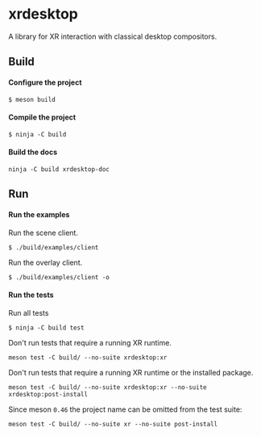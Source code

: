# xrdesktop

A library for XR interaction with classical desktop compositors.

## Build

#### Configure the project
```
$ meson build
```

#### Compile the project
```
$ ninja -C build
```

#### Build the docs
```
ninja -C build xrdesktop-doc
```

## Run

#### Run the examples
Run the scene client.
```
$ ./build/examples/client
```

Run the overlay client.
```
$ ./build/examples/client -o
```

#### Run the tests

Run all tests
```
$ ninja -C build test
```

Don't run tests that require a running XR runtime.
```
meson test -C build/ --no-suite xrdesktop:xr
```

Don't run tests that require a running XR runtime or the installed package.
```
meson test -C build/ --no-suite xrdesktop:xr --no-suite xrdesktop:post-install
```

Since meson `0.46` the project name can be omitted from the test suite:
```
meson test -C build/ --no-suite xr --no-suite post-install
```